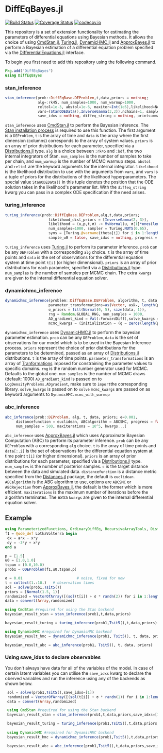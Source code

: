 # DiffEqBayes.jl

[![Build Status](https://travis-ci.org/JuliaDiffEq/DiffEqBayes.jl.svg?branch=master)](https://travis-ci.org/SciML/DiffEqBayes.jl)
[![Coverage Status](https://coveralls.io/repos/JuliaDiffEq/DiffEqBayes.jl/badge.svg?branch=master&service=github)](https://coveralls.io/github/SciML/DiffEqBayes.jl?branch=master)
[![codecov.io](http://codecov.io/github/JuliaDiffEq/DiffEqBayes.jl/coverage.svg?branch=master)](http://codecov.io/github/SciML/DiffEqBayes.jl?branch=master)

This repository is a set of extension functionality for estimating the parameters of differential equations using Bayesian methods. It allows the choice of using [CmdStan.jl](https://github.com/StanJulia/CmdStan.jl), [Turing.jl](https://github.com/TuringLang/Turing.jl), [DynamicHMC.jl](https://github.com/tpapp/DynamicHMC.jl) and [ApproxBayes.jl](https://github.com/marcjwilliams1/ApproxBayes.jl) to perform a Bayesian estimation of a differential equation problem specified via the [DifferentialEquations.jl](https://github.com/SciML/DifferentialEquations.jl) interface.

To begin you first need to add this repository using the following command.
```julia
Pkg.add("DiffEqBayes")
using DiffEqBayes
```

### stan_inference

```julia
stan_inference(prob::DiffEqBase.DEProblem,t,data,priors = nothing;
               alg=:rk45, num_samples=1000, num_warmup=1000, 
               reltol=1e-3, abstol=1e-6, maxiter=Int(1e5),likelihood=Normal,
               vars=(StanODEData(),InverseGamma(3,3)),nchains=1, sample_u0 = false, 
               save_idxs = nothing, diffeq_string = nothing, printsummary = true)
```

`stan_inference` uses [CmdStan.jl](https://github.com/StanJulia/CmdStan.jl)
to perform the Bayesian inference. The
[Stan installation process](https://stanjulia.github.io/CmdStan.jl/stable/INSTALLATION.html)
is required to use this function. The first argument is a `DEProblem`, `t` is the array of time
and `data` is the array where the first dimension (columns) corresponds to the
array of system values. `priors` is an array of prior distributions for each
parameter, specified via a [Distributions.jl](https://juliastats.github.io/Distributions.jl/dev/)
type. `alg` is a choice between `:rk45` and `:bdf`, the two internal integrators
of Stan. `num_samples` is the number of samples to take per chain, and `num_warmup`
is the number of MCMC warmup steps. `abstol` and `reltol` are the keyword
arguments for the internal integrator. `likelihood` is the likelihood distribution
to use with the arguments from `vars`, and `vars` is a tuple of priors for the
distributions of the likelihood hyperparameters. The special value `StanODEData()`
in this tuple denotes the position that the ODE solution takes in the likelihood's
parameter list. With the `diffeq_string` kwarg you can pass in a complex ODE specification
if the need arises. 

### turing_inference

```julia
turing_inference(prob::DiffEqBase.DEProblem,alg,t,data,priors;
                    likelihood_dist_priors = [InverseGamma(2, 3)], 
                    likelihood = (u,p,t,σ) -> MvNormal(u, σ[1]*ones(length(u))),
                    num_samples=1000, sampler = Turing.NUTS(0.65),
                    syms = [Turing.@varname(theta[i]) for i in 1:length(priors)],
                    sample_u0 = false, save_idxs = nothing, progress = false, kwargs...)
```

`turing_inference` uses [Turing.jl](https://github.com/TuringLang/Turing.jl) to
perform its parameter inference. `prob` can be any `DEProblem` with a corresponding
`alg` choice. `t` is the array of time points and `data` is the set of
observations for the differential equation system at time point `t[i]` (or higher
dimensional). `priors` is an array of prior distributions for each
parameter, specified via a
[Distributions.jl](https://juliastats.github.io/Distributions.jl/dev/)
type. `num_samples` is the number of samples per MCMC chain. The extra `kwargs` are given to the internal differential
equation solver.

### dynamichmc_inference

```julia
dynamichmc_inference(problem::DiffEqBase.DEProblem, algorithm, t, data,parameter_priors, 
                    parameter_transformations=as(Vector, asℝ₊, length(parameter_priors));
                    σ_priors = fill(Normal(0, 5), size(data, 1)),
                    rng = Random.GLOBAL_RNG, num_samples = 1000,
                    AD_gradient_kind = Val(:ForwardDiff),solve_kwargs = (), 
                    mcmc_kwargs = (initialization = (q = zeros(length(parameter_priors) + 2),),), sample_u0 = false)
```

`dynamichmc_inference` uses [DynamicHMC.jl](https://github.com/tpapp/DynamicHMC.jl) to
 perform the bayesian parameter estimation. `prob` can be any `DEProblem`, `data` is the set
 of observations for our model which is to be used in the Bayesian Inference process. `priors` represent the
 choice of prior distributions for the parameters to be determined, passed as an array of [Distributions.jl](https://juliastats.github.io/Distributions.jl/dev/) 
 distributions. `t` is the array of time points. `parameter_transformations` is an array of [Tranformations](https://github.com/tpapp/ContinuousTransformations.jl) 
 imposed for constraining the parameter values to specific domains. `rng` is the random number generator used for MCMC. Defaults to the global one.
`num_samples` is the number of MCMC draws (default: 1000) `AD_gradient_kind` is passed on to `LogDensityProblems.ADgradient`, 
 make sure to `import`the corresponding library. `solve_kwargs` is passed on to `solve`
`mcmc_kwargs` are passed on as keyword arguments to `DynamicHMC.mcmc_with_warmup`


### abc_inference

```julia
abc_inference(prob::DEProblem, alg, t, data, priors; ϵ=0.001,
     distancefunction = euclidean, ABCalgorithm = ABCSMC, progress = false,
     num_samples = 500, maxiterations = 10^5, kwargs...)
```

`abc_inference` uses [ApproxBayes.jl](https://github.com/marcjwilliams1/ApproxBayes.jl) which uses Approximate Bayesian Computation (ABC) to
perform its parameter inference. `prob` can be any `DEProblem` with a corresponding
`alg` choice. `t` is the array of time points and `data[:,i]` is the set of
observations for the differential equation system at time point `t[i]` (or higher
dimensional). `priors` is an array of prior distributions for each
parameter, specified via a
[Distributions.jl](https://juliastats.github.io/Distributions.jl/dev/)
type. `num_samples` is the number of posterior samples. `ϵ` is the target
distance between the data and simulated data. `distancefunction` is a distance metric specified from the
[Distances.jl](https://github.com/JuliaStats/Distances.jl)
package, the default is `euclidean`. `ABCalgorithm` is the ABC algorithm to use, options are `ABCSMC` or `ABCRejection` from
[ApproxBayes.jl](https://github.com/marcjwilliams1/ApproxBayes.jl), the default
is the former which is more efficient. `maxiterations` is the maximum number of iterations before the algorithm terminates. The extra `kwargs` are given to the internal differential
equation solver.


 ## Example

 ```julia
 using ParameterizedFunctions, OrdinaryDiffEq, RecursiveArrayTools, Distributions
 f1 = @ode_def LotkaVolterra begin
  dx = a*x - x*y
  dy = -3*y + x*y
 end a

 p = [1.5]
 u0 = [1.0,1.0]
 tspan = (0.0,10.0)
 prob1 = ODEProblem(f1,u0,tspan,p)

 σ = 0.01                         # noise, fixed for now
 t = collect(1.:10.)   # observation times
 sol = solve(prob1,Tsit5())
 priors = [Normal(1.5, 1)]
 randomized = VectorOfArray([(sol(t[i]) + σ * randn(2)) for i in 1:length(t)])
 data = convert(Array,randomized)
 
 using CmdStan #required for using the Stan backend
 bayesian_result_stan = stan_inference(prob1,t,data,priors)

 bayesian_result_turing = turing_inference(prob1,Tsit5(),t,data,priors)
 
 using DynamicHMC #required for DynamicHMC backend
 bayesian_result_hmc = dynamichmc_inference(prob1, Tsit5(), t, data, priors)

 bayesian_result_abc = abc_inference(prob1, Tsit5(), t, data, priors)
```
### Using save_idxs to declare observables

You don't always have data for all of the variables of the model. In case of certain latent variables
you can utilise the `save_idxs` kwarg to declare the oberved variables and run the inference using any 
of the backends as shown below.

```julia
 sol = solve(prob1,Tsit5(),save_idxs=[1])
 randomized = VectorOfArray([(sol(t[i]) + σ * randn(1)) for i in 1:length(t)])
 data = convert(Array,randomized)

 using CmdStan #required for using the Stan backend
 bayesian_result_stan = stan_inference(prob1,t,data,priors,save_idxs=[1])

 bayesian_result_turing = turing_inference(prob1,Tsit5(),t,data,priors,save_idxs=[1])
 
 using DynamicHMC #required for DynamicHMC backend
 bayesian_result_hmc = dynamichmc_inference(prob1,Tsit5(),t,data,priors,save_idxs = [1])

 bayesian_result_abc = abc_inference(prob1,Tsit5(),t,data,priors,save_idxs=[1])
 ```
